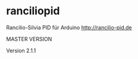 # ranciliopid
Rancilio-Silvia PID für Arduino http://rancilio-pid.de

MASTER VERSION

Version 2.1.1

